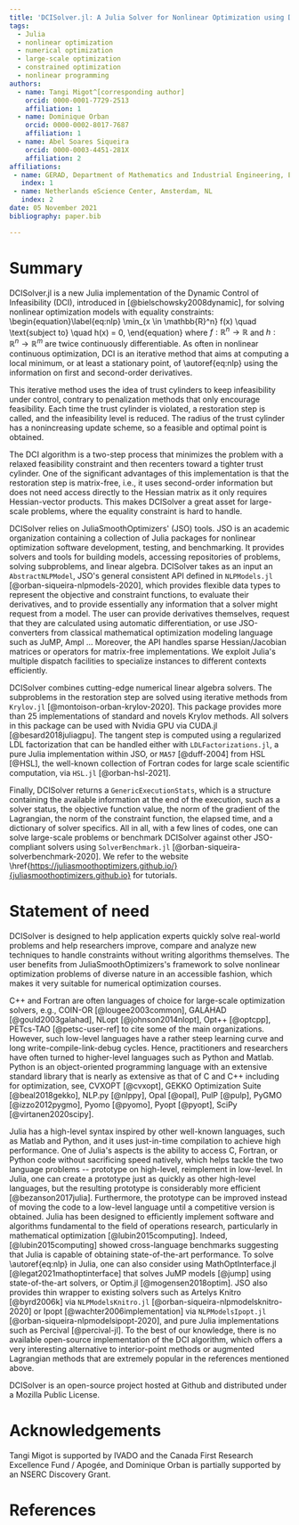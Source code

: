 ```yaml
---
title: 'DCISolver.jl: A Julia Solver for Nonlinear Optimization using Dynamic Control of Infeasibility'
tags:
  - Julia
  - nonlinear optimization
  - numerical optimization
  - large-scale optimization
  - constrained optimization
  - nonlinear programming
authors:
  - name: Tangi Migot^[corresponding author]
    orcid: 0000-0001-7729-2513
    affiliation: 1
  - name: Dominique Orban
    orcid: 0000-0002-8017-7687
    affiliation: 1
  - name: Abel Soares Siqueira
    orcid: 0000-0003-4451-281X
    affiliation: 2
affiliations:
 - name: GERAD, Department of Mathematics and Industrial Engineering, École Polytechnique, Montréal, QC, Canada.
   index: 1
 - name: Netherlands eScience Center, Amsterdam, NL
   index: 2
date: 05 November 2021
bibliography: paper.bib

---
```


# Summary

DCISolver.jl is a new Julia implementation of the Dynamic Control of Infeasibility (DCI), introduced in [@bielschowsky2008dynamic], for solving nonlinear optimization models
with equality constraints:
\begin{equation}\label{eq:nlp}
    \min_{x \in \mathbb{R}^n} f(x) \quad \text{subject to} \quad h(x) = 0,
\end{equation}
where  $f:\mathbb{R}^n \rightarrow \mathbb{R}$ and  $h:\mathbb{R}^n \rightarrow \mathbb{R}^m$ are twice continuously differentiable.
As often in nonlinear continuous optimization, DCI is an iterative method that aims at computing a local minimum, or at least a stationary point, of \autoref{eq:nlp} using the information on first and second-order derivatives.

This iterative method uses the idea of trust cylinders to keep infeasibility under control, contrary to penalization methods that only encourage feasibility.
Each time the trust cylinder is violated, a restoration step is called, and the infeasibility level is reduced. 
The radius of the trust cylinder has a nonincreasing update scheme, so a feasible and optimal point is obtained.

The DCI algorithm is a two-step process that minimizes the problem with a relaxed feasibility constraint and then recenters toward a tighter trust cylinder. One of the significant advantages of this implementation is that the restoration step is matrix-free, i.e., it uses second-order information but does not need access directly to the Hessian matrix as it only requires Hessian-vector products. This makes DCISolver a great asset for large-scale problems, where the equality constraint is hard to handle.

DCISolver relies on JuliaSmoothOptimizers' (JSO) tools. JSO is an academic organization containing a collection of Julia packages for nonlinear optimization software development, testing, and benchmarking. It provides solvers and tools for building models, accessing repositories of problems, solving subproblems, and linear algebra. DCISolver takes as an input an `AbstractNLPModel`, JSO's general consistent API defined in `NLPModels.jl` [@orban-siqueira-nlpmodels-2020], which provides flexible data types to represent the objective and constraint functions, to evaluate their derivatives, and to provide essentially any information that a solver might request from a model. The user can provide derivatives themselves, request that they are calculated using automatic differentiation, or use JSO-converters from classical mathematical optimization modeling language such as JuMP, Ampl ... Moreover, the API handles sparse Hessian/Jacobian matrices or operators for matrix-free implementations. We exploit Julia's multiple dispatch facilities to specialize instances to different contexts efficiently.

DCISolver combines cutting-edge numerical linear algebra solvers. The subproblems in the restoration step are solved using iterative methods from `Krylov.jl` [@montoison-orban-krylov-2020].
This package provides more than 25 implementations of standard and novels Krylov methods. All solvers in this package can be used with Nvidia GPU via CUDA.jl [@besard2018juliagpu]. The tangent step is computed using a regularized LDL factorization that can be handled either with `LDLFactorizations.jl`, a pure Julia implementation within JSO, or `MA57` [@duff-2004] from HSL [@HSL], the well-known collection of Fortran codes for large scale scientific computation, via `HSL.jl` [@orban-hsl-2021].

Finally, DCISolver returns a `GenericExecutionStats`, which is a structure containing the available information at the end of the execution, such as a solver status, the objective function value, the norm of the gradient of the Lagrangian, the norm of the constraint function, the elapsed time, and a dictionary of solver specifics. All in all, with a few lines of codes, one can solve large-scale problems or benchmark DCISolver against other JSO-compliant solvers using `SolverBenchmark.jl` [@orban-siqueira-solverbenchmark-2020].
We refer to the website \href{https://juliasmoothoptimizers.github.io/}{juliasmoothoptimizers.github.io} for tutorials.

# Statement of need

DCISolver is designed to help application experts quickly solve real-world problems and help researchers improve, compare and analyze new techniques to handle constraints without writing algorithms themselves.
The user benefits from JuliaSmoothOptimizers's framework to solve nonlinear optimization problems of diverse nature in an accessible fashion, which makes it very suitable for numerical optimization courses.

C++ and Fortran are often languages of choice for large-scale optimization solvers, e.g., COIN-OR [@lougee2003common], GALAHAD [@gould2003galahad], NLopt [@johnson2014nlopt], Opt++ [@optcpp], PETcs-TAO [@petsc-user-ref] to cite some of the main organizations. However, such low-level languages have a rather steep learning curve and long write-compile-link-debug cycles.
Hence, practitioners and researchers have often turned to higher-level languages such as Python and Matlab.
Python is an object-oriented programming language with an extensive 
standard library that is nearly as extensive as that of C and C++ including for optimization, see, CVXOPT [@cvxopt], GEKKO Optimization Suite [@beal2018gekko], NLP.py [@nlppy], Opal [@opal], PulP [@pulp], PyGMO [@izzo2012pygmo], Pyomo [@pyomo], Pyopt [@pyopt], SciPy [@virtanen2020scipy].

Julia has a high-level syntax inspired by other well-known languages, such as Matlab and Python, and it uses just-in-time compilation to achieve high performance.
One of Julia's aspects is the ability to access C, Fortran, or Python code without sacrificing speed natively, which helps tackle the two language problems -- prototype on high-level, reimplement in low-level.
In Julia, one can create a prototype just as quickly as other high-level languages, but the resulting prototype is considerably more efficient [@bezanson2017julia].
Furthermore, the prototype can be improved instead of moving the code to a low-level language until a competitive version is obtained.
Julia has been designed to efficiently implement software and algorithms fundamental to the field of operations research, particularly in mathematical optimization [@lubin2015computing]. Indeed, [@lubin2015computing] showed cross-language benchmarks suggesting that Julia is capable of obtaining state-of-the-art performance.
To solve \autoref{eq:nlp} in Julia, one can also consider using MathOptInterface.jl [@legat2021mathoptinterface] that solves JuMP models [@jump] using state-of-the-art solvers, or Optim.jl [@mogensen2018optim]. JSO also provides thin wrapper to existing solvers such as Artelys Knitro [@byrd2006k] via `NLPModelsKnitro.jl` [@orban-siqueira-nlpmodelsknitro-2020] or Ipopt [@wachter2006implementation] via `NLPModelsIpopt.jl` [@orban-siqueira-nlpmodelsipopt-2020], and pure Julia implementations such as Percival [@percival-jl].
To the best of our knowledge, there is no available open-source implementation of the DCI algorithm, which offers a very interesting alternative to interior-point methods or augmented Lagrangian methods that are extremely popular in the references mentioned above.

DCISolver is an open-source project hosted at Github and distributed under a Mozilla Public License.

# Acknowledgements

Tangi Migot is supported by IVADO and the Canada First Research Excellence Fund / Apogée,
and Dominique Orban is partially supported by an NSERC Discovery Grant.

# References
